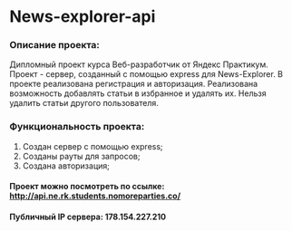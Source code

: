 # News-explorer-api

### Описание проекта:
Дипломный проект курса Веб-разработчик от Яндекс Практикум.
Проект - сервер, созданный с помощью express для News-Explorer. В проекте реализована регистрация и авторизация. Реализована возможность добавлять статьи в избранное и удалять их. Нельзя удалить статьи другого пользователя.

### Функциональность проекта:

1. Создан сервер с помощью express;
2. Созданы рауты для запросов;
3. Создана авторизация;

#### Проект можно посмотреть по ссылке: http://api.ne.rk.students.nomoreparties.co/
#### Публичный IP сервера: 178.154.227.210
